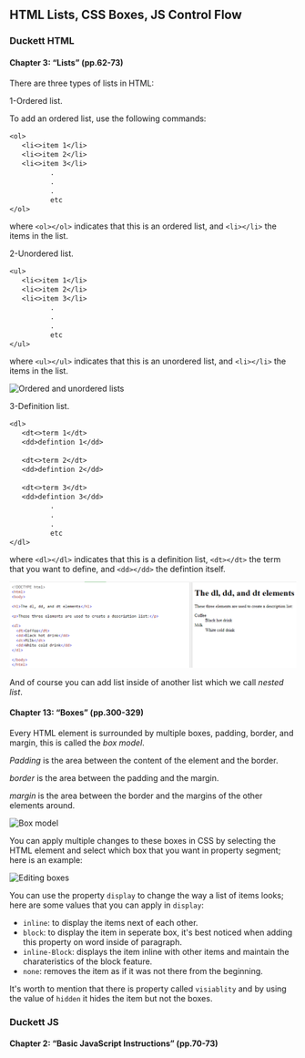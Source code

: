##  HTML Lists, CSS Boxes, JS Control Flow

###  Duckett HTML

#### Chapter 3: “Lists” (pp.62-73)

There are three types of lists in HTML:

1-Ordered list.

To add an ordered list, use the following commands:

```
<ol>
   <li<>item 1</li>
   <li<>item 2</li>      
   <li<>item 3</li>
          .
          .
          .
          etc
</ol>
``` 
where `<ol></ol>` indicates that this is an ordered list, and `<li></li>` the items in the list.


2-Unordered list.

```
<ul>
   <li<>item 1</li>
   <li<>item 2</li>      
   <li<>item 3</li>
          .
          .
          .
          etc
</ul>
``` 
where `<ul></ul>` indicates that this is an unordered list, and `<li></li>` the items in the list.

![Ordered and unordered lists](https://i.ytimg.com/vi/5tJBpZjMAbw/maxresdefault.jpg)

3-Definition list.

```
<dl>
   <dt<>term 1</dt>
   <dd>defintion 1</dd>

   <dt<>term 2</dt>
   <dd>defintion 2</dd>

   <dt<>term 3</dt>
   <dd>defintion 3</dd>
          .
          .
          .
          etc
</dl>
``` 
where `<dl></dl>` indicates that this is a definition list, `<dt></dt>` the term that you want to define, and `<dd></dd>` the defintion itself.

![Definition list](Capture.png)

And of course you can add list inside of another list which we call *nested list*.

#### Chapter 13: “Boxes” (pp.300-329)

Every HTML element is surrounded by multiple boxes, padding, border, and margin, this is called the *box model*.

*Padding* is the area between the content of the element and the border.

*border* is the area between the padding and the margin.

*margin* is the area between the border and the margins of the other elements around.

![Box model](https://www.kasandbox.org/programming-images/misc/boxmodel.png)

You can apply multiple changes to these boxes in CSS by selecting the HTML element and select which box that you want in property segment; here is an example:

![Editing boxes](https://developers.google.com/web/tools/chrome-devtools/css/imgs/inline-declaration.png)

You can use the property `display` to change the way a list of items looks; here are some values that you can apply in `display`:

* `inline`: to display the items next of each other.
* `block`: to display the item in seperate box, it's best noticed when adding this property on word inside of paragraph.
* `inline-Block`: displays the item inline with other items and maintain the charateristics of the block feature.
* `none`: removes the item as if it was not there from the beginning.

It's worth to mention that there is property called `visiablity` and by using the value of `hidden` it hides the item but not the boxes.


### Duckett JS 

#### Chapter 2: “Basic JavaScript Instructions” (pp.70-73)
